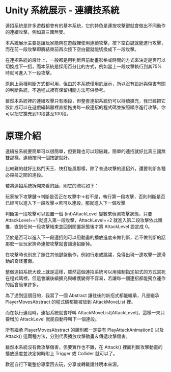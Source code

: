 # Unity 系統展示 - 連續技系統

連招系統是許多遊戲都會有的基本系統，它的特色是連按攻擊鍵就會做出不同動作的連續攻擊，例如真三國無雙。

本系統展示主要是讓玩家能夠在遊戲裡使用連續攻擊，按下空白鍵就能進行攻擊，而在前一段攻擊即將結束前再次按下空白鍵就能切換成下一段攻擊。

在連招系統的設計上，一般都是用判斷目前動畫影格或時間的方式來決定是否可以切換成下一招，而本系統是採用百分比的方式，例如當上一段攻擊執行到其75%時就可進入下一段攻擊。

原則上兩種判斷方式都可用，但由於本系統僅用於展示，所以沒有設計與傷害有關的判斷系統，不過程式裡有保留相關方法可供參考。

雖然本系統裡的連續攻擊只有兩段，但整套連招系統仍可以持續擴充，我已經把它設計成可以在遊戲編輯器裡直接拖曳每一段連招的程式碼並按照順序進行攻擊，你可以把它擴充到10段甚至100段。

# 原理介紹

連續技系統要簡單可以很簡單，但要難也可以超級難，簡單的連招就好比真三國無雙那樣，連續按同一個按鍵就好。

比較難的就好比格鬥天王、快打旋風那樣，除了普通攻擊的連招外，還要判斷各種必殺技之間的連段。

若將連招系統拆開來看的話，則它的流程如下：

玩家按下攻擊鍵→判斷是否正在攻擊中→若不是，執行第一段攻擊，否則判斷是否已經可以進入下一段攻擊→若可以連段，那就進入下一個攻擊

判斷第一段攻擊可以設置一個 (int)AttackLevel 變數來偵測攻擊狀態，只要 AttackLevel==1 就進入第一段攻擊，AttackLevel==2 就進入第二段攻擊依此類推，直到任何一段攻擊結束並回到閒置狀態後才將 AttackLevel 設定成 0。

至於是否可以進入下一段連招則可以用動畫的播放進度來做判斷，若不做判斷的話那麼一旦玩家拚命連按攻擊就會讓連招斷掉。

在攻擊時也別忘了鎖住其他鍵盤動作，例如行走或跳躍，免得出現一邊攻擊一邊滑動的奇怪畫面。

整個連招系統大致上就是這樣，雖然這個連招系統可以用強制指定招式的方式寫死在程式碼裡，但這會讓後續擴充與維護變得不容易，若讓每一個連招都能獨立運作的話會簡單許多。

為了達到這個目的，我寫了一個 Abstract 讓往後的新招式都能繼承，凡是繼承 PlayerMovesAbstract 的程式碼都能被放到 AttackMoveList 裡。

而在執行連段時，連招系統就會呼叫 AttackMoveList[AttackLevel]，這樣一來只要增加 AttackLevel 就能自動呼叫下一個連段。

所有繼承 PlayerMovesAbstract 的類別都一定要有 PlayAttackAnimation() 以及 Attack() 這兩種方法，分別代表播放攻擊動畫＆傳遞攻擊傷害。

雖然本系統沒有做攻擊傷害，但要實作也不難，在 Attack() 裡面判斷攻擊動畫的播放進度並決定何時附上 Trigger 或 Collider 就可以了。

歡迎自行下載整份專案回去玩，分享或轉載請註明本來源。
